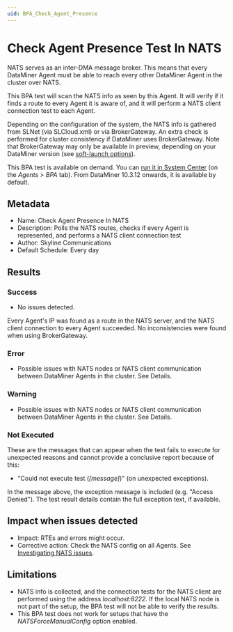 ```yaml
---
uid: BPA_Check_Agent_Presence
---
```


# Check Agent Presence Test In NATS

NATS serves as an inter-DMA message broker. This means that every DataMiner Agent must be able to reach every other DataMiner Agent in the cluster over NATS.

This BPA test will scan the NATS info as seen by this Agent. It will verify if it finds a route to every Agent it is aware of, and it will perform a NATS client connection test to each Agent.

Depending on the configuration of the system, the NATS info is gathered from SLNet (via SLCloud.xml) or via BrokerGateway. An extra check is performed for cluster consistency if DataMiner uses BrokerGateway. Note that BrokerGateway may only be available in preview, depending on your DataMiner version (see [soft-launch options](xref:Overview_of_Soft_Launch_Options#brokergateway)).

This BPA test is available on demand. You can [run it in System Center](xref:Running_BPA_tests) (on the *Agents > BPA* tab). From DataMiner 10.3.12 onwards, it is available by default.

## Metadata

- Name: Check Agent Presence In NATS
- Description: Polls the NATS routes, checks if every Agent is represented, and performs a NATS client connection test
- Author: Skyline Communications
- Default Schedule: Every day

## Results

### Success

- No issues detected.

Every Agent's IP was found as a route in the NATS server, and the NATS client connection to every Agent succeeded. No inconsistencies were found when using BrokerGateway.

### Error

- Possible issues with NATS nodes or NATS client communication between DataMiner Agents in the cluster. See Details.

### Warning

- Possible issues with NATS nodes or NATS client communication between DataMiner Agents in the cluster. See Details.

### Not Executed

These are the messages that can appear when the test fails to execute for unexpected reasons and cannot provide a conclusive report because of this:

- "Could not execute test (*[message]*)" (on unexpected exceptions).

In the message above, the exception message is included (e.g. "Access Denied"). The test result details contain the full exception text, if available.

## Impact when issues detected

- Impact: RTEs and errors might occur.
- Corrective action: Check the NATS config on all Agents. See [Investigating NATS issues](xref:Investigating_NATS_Issues).

## Limitations

- NATS info is collected, and the connection tests for the NATS client are performed using the address *localhost:8222*. If the local NATS node is not part of the setup, the BPA test will not be able to verify the results.
- This BPA test does not work for setups that have the *NATSForceManualConfig* option enabled.
